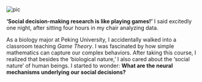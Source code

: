 ![pic](https://pbs.twimg.com/profile_images/1416593708049321988/eEf7fpBg_400x400.jpg#pic_center)

**‘Social decision-making research is like playing games!’** I said excitedly one night, after sitting four hours in my chair analyzing data.

As a biology major at Peking University, I accidentally walked into a classroom teaching *Game Theory*. I was fascinated by how simple mathematics can capture our complex behaviors. After taking this course, I realized that besides the ‘biological nature,’ I also cared about the ‘social nature’ of human beings. I started to wonder: **What are the neural mechanisms underlying our social decisions?**
